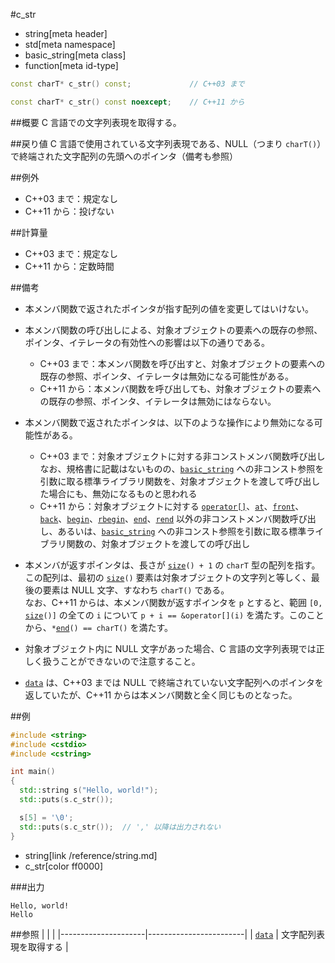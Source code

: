 #c_str
* string[meta header]
* std[meta namespace]
* basic_string[meta class]
* function[meta id-type]

```cpp
const charT* c_str() const;				// C++03 まで

const charT* c_str() const noexcept;	// C++11 から
```

##概要
C 言語での文字列表現を取得する。


##戻り値
C 言語で使用されている文字列表現である、NULL（つまり `charT()`）で終端された文字配列の先頭へのポインタ（備考も参照）


##例外
- C++03 まで：規定なし
- C++11 から：投げない


##計算量
- C++03 まで：規定なし
- C++11 から：定数時間


##備考
- 本メンバ関数で返されたポインタが指す配列の値を変更してはいけない。

- 本メンバ関数の呼び出しによる、対象オブジェクトの要素への既存の参照、ポインタ、イテレータの有効性への影響は以下の通りである。
	* C++03 まで：本メンバ関数を呼び出すと、対象オブジェクトの要素への既存の参照、ポインタ、イテレータは無効になる可能性がある。
	* C++11 から：本メンバ関数を呼び出しても、対象オブジェクトの要素への既存の参照、ポインタ、イテレータは無効にはならない。

- 本メンバ関数で返されたポインタは、以下のような操作により無効になる可能性がある。
	* C++03 まで：対象オブジェクトに対する非コンストメンバ関数呼び出し  
		なお、規格書に記載はないものの、[`basic_string`](/reference/string/basic_string.md) への非コンスト参照を引数に取る標準ライブラリ関数を、対象オブジェクトを渡して呼び出した場合にも、無効になるものと思われる
	* C++11 から：対象オブジェクトに対する [`operator[]`](./op_at.md)、[`at`](./at.md)、[`front`](./front.md)、[`back`](./back.md)、[`begin`](./begin.md)、[`rbegin`](./rbegin.md)、[`end`](./end.md)、[`rend`](./rend.md) 以外の非コンストメンバ関数呼び出し、あるいは、[`basic_string`](/reference/string/basic_string.md) への非コンスト参照を引数に取る標準ライブラリ関数の、対象オブジェクトを渡しての呼び出し

- 本メンバが返すポインタは、長さが [`size`](./size.md)`() + 1` の `charT` 型の配列を指す。この配列は、最初の [`size`](./size.md)`()` 要素は対象オブジェクトの文字列と等しく、最後の要素は NULL 文字、すなわち `charT()` である。  
	なお、C++11 からは、本メンバ関数が返すポインタを `p` とすると、範囲 `[0, `[`size`](./size.md)`()]` の全ての `i` について `p + i == &operator[](i)` を満たす。このことから、`*`[`end`](./end.md)`() == charT()` を満たす。

- 対象オブジェクト内に NULL 文字があった場合、C 言語の文字列表現では正しく扱うことができないので注意すること。

- [`data`](./data.md) は、C++03 までは NULL で終端されていない文字配列へのポインタを返していたが、C++11 からは本メンバ関数と全く同じものとなった。


##例
```cpp
#include <string>
#include <cstdio>
#include <cstring>

int main()
{
  std::string s("Hello, world!");
  std::puts(s.c_str());

  s[5] = '\0';
  std::puts(s.c_str());  // ',' 以降は出力されない
}
```
* string[link /reference/string.md]
* c_str[color ff0000]

###出力
```
Hello, world!
Hello
```


##参照
|                     |                        |
|---------------------|------------------------|
| [`data`](./data.md) | 文字配列表現を取得する |
